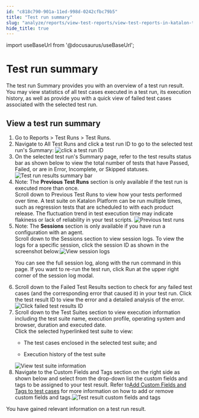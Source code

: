 ```yaml
---
id: "c818c790-901a-11ed-998d-0242cfbc79b5"
title: "Test run summary"
slug: "analyze/reports/view-test-reports/view-test-reports-in-katalon-testops/view-test-run-results/view-test-results-and-execution-logs-in-katalon-testops/test-run-summary"
hide_title: true
---
```

import useBaseUrl from '@docusaurus/useBaseUrl';


# <a id="concept-3560" class="anchor_top_offset"/><a id="ariaid-title1" class="anchor_top_offset"/>Test run summary

<p xmlns="http://www.w3.org/1999/xhtml" className="p">The test run <span className="ph uicontrol">Summary</span> provides you with an overview of a test run result. You may view statistics of all test cases executed in a test run, its execution history, as well as provide you with a quick view of failed test cases associated with the selected test run. </p> 

## <a id="task-8780" class="anchor_top_offset"/>View a test run summary 

<ol xmlns="http://www.w3.org/1999/xhtml" className="ol steps"><li className="li step stepexpand"><span className="ph cmd">Go to <span className="ph uicontrol">Reports</span> &gt; <span className="ph uicontrol">Test Runs</span> &gt; <span className="ph uicontrol">Test Runs</span>. </span></li><li className="li step stepexpand"><span className="ph cmd">Navigate to <span className="ph uicontrol">All Test Runs</span> and click a test run ID to go to the selected test run's <span className="ph uicontrol">Summary</span>: <img className="image" src={useBaseUrl("/cd9ef6d0-901a-11ed-998d-0242cfbc79b5.png")} alt="click a test run ID" /></span></li><li className="li step stepexpand"><span className="ph cmd">On the selected test run's <span className="ph uicontrol">Summary</span> page, refer to the test results status bar as shown below to view the total number of tests that have <span className="ph uicontrol">Passed</span>, <span className="ph uicontrol">Failed</span>, or are in <span className="ph uicontrol">Error</span>, <span className="ph uicontrol">Incomplete</span>, or <span className="ph uicontrol">Skipped</span> statuses. <img className="image" src={useBaseUrl("/cfbe7b70-901a-11ed-998d-0242cfbc79b5.png")} alt="Test run results summary bar" /></span></li><li className="li step stepexpand"><div className="note note note_note"><span className="note__title">Note:</span>  The <strong className="ph b">Previous Test Runs</strong> section is only available if the test run is executed more than once.</div><span className="ph cmd">Scroll down to <span className="ph uicontrol">Previous Test Runs</span> to view how your tests performed over time.  A test suite  on <span className="ph">Katalon Platform</span>  can be run multiple times, such as regression tests that are scheduled to with each product release. The fluctuation trend in test execution time may indicate flakiness or lack of reliability in your test scripts.    <img className="image" src={useBaseUrl("/c9cd7c70-901a-11ed-998d-0242cfbc79b5.png")} alt="Previous test runs" /></span></li><li className="li step stepexpand"><div className="note note note_note"><span className="note__title">Note:</span>  The <strong className="ph b">Sessions</strong> section is only available if you have run a configuration with an agent.</div><span className="ph cmd">Scroll down to the <span className="ph uicontrol">Sessions</span> section to view session logs. To view the  logs for a specific session, click the session ID as shown in the  screenshot below:<img className="image" src={useBaseUrl("/3d23f180-3405-11ed-9930-0242fe3e4a3f.png")} alt="View session logs" /></span><div className="itemgroup info"><p className="p">You can see the full session log, along with the run command in this page. If you want to re-run the test run, click <span className="ph uicontrol">Run</span> at the  upper right corner of the session log modal. </p></div></li><li className="li step stepexpand"><span className="ph cmd">Scroll down to  the <span className="ph uicontrol">Failed Test Results</span> section to check for any failed test cases (and the corresponding error that caused it) in your test run. Click the test result ID to view the error and a detailed analysis of the error.  <img className="image" src={useBaseUrl("/2fd46ab0-340e-11ed-9930-0242fe3e4a3f.png")} alt="Click failed test results ID" /></span></li><li className="li step stepexpand"><span className="ph cmd">Scroll down to the <span className="ph uicontrol">Test Suites</span> section to view  execution information including the test suite name, execution profile, operating system and browser, duration and executed date. </span><div className="itemgroup info"><div className="p">Click the selected hyperlinked test suite  to view:<ul className="ul"><li className="li"><p className="p">The test cases enclosed in  the selected test suite; and</p></li><li className="li"><p className="p">Execution history of the test suite</p></li></ul><img className="image" src={useBaseUrl("/4b3dab80-340f-11ed-9930-0242fe3e4a3f.png")} alt="View test suite information" /></div></div></li><li className="li step stepexpand"><span className="ph cmd">Navigate to the  <span className="ph uicontrol">Custom Fields</span> and <span className="ph uicontrol">Tags</span> section on the right side as shown below and select from the drop-down list the custom fields and tags to be assigned to your test result. Refer to<a className="xref" href="/docs/organize/manage-tests/test-case/add-custom-fields-and-tags-to-test-cases">Add Custom Fields and Tags to test cases</a> for more information on how to add or remove custom fields and tags.<img className="image" src={useBaseUrl("/dcc7ca00-76c1-11ed-a602-0242cfbc79b5.png")} alt="Test result custom fields and tags" /></span></li></ol> 
<section xmlns="http://www.w3.org/1999/xhtml" className="section result">You have gained relevant information on a test run result. </section> 
